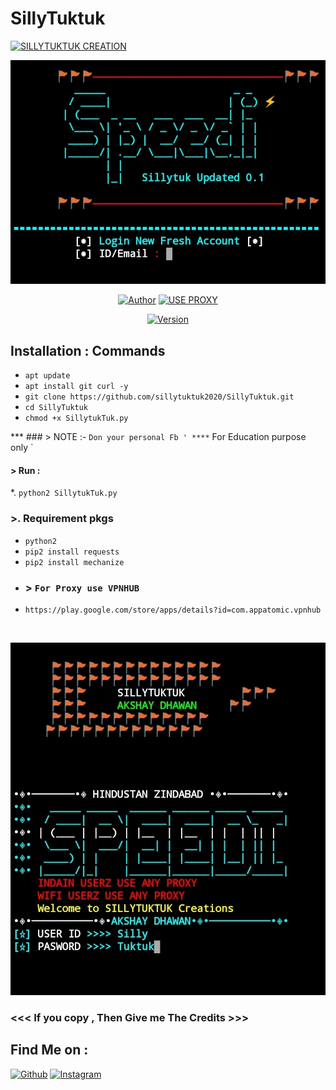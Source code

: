 # SillyTuktuk

<p align="left">
<a href="#"><img title="SILLYTUKTUK CREATION" src="https://img.shields.io/badge/Sillytuktuk-Creations-yellowgreen?colorA=%23ff0000&colorB=%23017e40&style=for-the-badge"></a>
</p>
<p align="center">
<a href="#"><img title="Host" src="https://github.com/sillytuktuk2020/SillyTuktuk/blob/master/IMG_20200804_183439.jpg"></a>
</p>
<p align="center">
<a href="https://github.com/htr-tech"><img title="Author" src="https://img.shields.io/badge/Author%20-Sillytuktuk2020-green.svg?style=for-the-badge&logo=github"></a>
<a href="#"><img title="USE PROXY" src="https://img.shields.io/badge/Use-Proxy-yellowgreen?style=for-the-badge"></a>
</p>
<p align="center">
<a href="#"><img title="Version" src="https://img.shields.io/badge/Version%20-0.1-blue.svg?style=flat-square"></a>
</p>

## Installation : Commands 

* `apt update`
* `apt install git curl -y`
* `git clone https://github.com/sillytuktuk2020/SillyTuktuk.git `
* `cd SillyTuktuk `
* ` chmod +x SillytukTuk.py `

*** ### > NOTE :- ` Don your personal Fb '
**** ` For Education purpose only `


#### > Run : 
 *.      `python2 SillytukTuk.py `

### >. Requirement pkgs 
 * `python2`
* `pip2 install requests`
* `pip2 install mechanize `
* ### > `For Proxy use VPNHUB `
* `https://play.google.com/store/apps/details?id=com.appatomic.vpnhub`
<br>
<p align="center">
<img src="https://github.com/sillytuktuk2020/SillyTuktuk/blob/master/IMG_20200804_183454.jpg"/>

### <<< If you copy , Then Give me The Credits >>>

## Find Me on :
[![Github](https://img.shields.io/badge/Github-Sillytuktuk2020-green?style=for-the-badge&logo=github)](https://github.com/sillytuktuk2020)
[![Instagram](https://img.shields.io/badge/IG-decent__deep__raadhe-yellowgreen?style=for-the-badge&logo=instagram)](https://www.instagram.com/decent_deep_raadhe)

